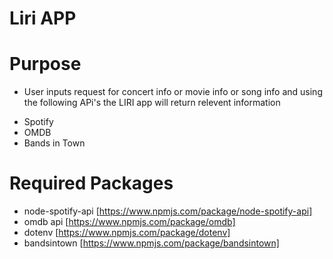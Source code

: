 # Liri APP

# Purpose

* User inputs request for concert info or movie info or song info and using the following APi's the LIRI app will return relevent information

- Spotify
- OMDB
- Bands in Town

# Required Packages

- node-spotify-api [https://www.npmjs.com/package/node-spotify-api]
- omdb api [https://www.npmjs.com/package/omdb]
- dotenv [https://www.npmjs.com/package/dotenv]
- bandsintown [https://www.npmjs.com/package/bandsintown]

